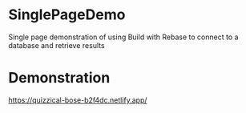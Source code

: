 # SinglePageDemo
Single page demonstration of using Build with Rebase to connect to a database and retrieve results

# Demonstration
https://quizzical-bose-b2f4dc.netlify.app/
